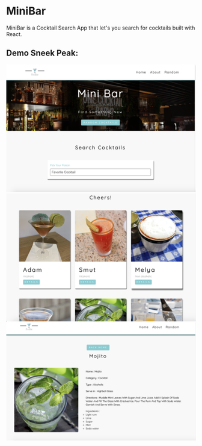 # MiniBar

MiniBar is a Cocktail Search App that let's you search for cocktails built with React.


## Demo Sneek Peak:
![demo](https://github.com/carriegrossman/MiniBar-App/blob/master/demo1.png)
![demo](https://github.com/carriegrossman/MiniBar-App/blob/master/demo2.png)
![demo](https://github.com/carriegrossman/MiniBar-App/blob/master/demo3.png)
